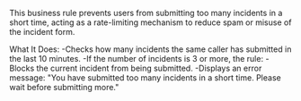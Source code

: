 This business rule prevents users from submitting too many incidents in a short time, acting as a rate-limiting mechanism to reduce spam or misuse of the incident form.

What It Does:
-Checks how many incidents the same caller has submitted in the last 10 minutes.
-If the number of incidents is 3 or more, the rule:
-Blocks the current incident from being submitted.
-Displays an error message:
"You have submitted too many incidents in a short time. Please wait before submitting more."
